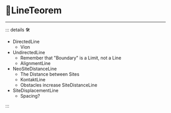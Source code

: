 # 🔻<via>LineTeorem</via>

---

<!-- =================================================== -->
<!-- =================================================== -->
<!-- =================================================== -->
<!-- =================================================== -->
<!-- =================================================== -->
::: details 🛠

- DirectedLine
    - Vion
- UndirectedLine
    - Remember that "Boundary" is a Limit, not a Line
    - AlignmentLine
- NeoSiteDistanceLine
    - The Distance between Sites
    - KontaktLine
    - Obstacles increase SiteDistanceLine
- SiteDisplacementLine  
    - Spacing?

:::
